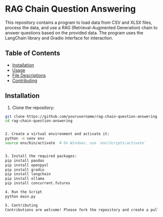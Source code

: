 # RAG Chain Question Answering

This repository contains a program to load data from CSV and XLSX files, process the data, and use a RAG (Retrieval-Augmented Generation) chain 
to answer questions based on the provided data. 
The program uses the LangChain library and Gradio interface for interaction.

## Table of Contents
- [Installation](#installation)
- [Usage](#usage)
- [File Descriptions](#file-descriptions)
- [Contributing](#contributing)

## Installation

1. Clone the repository:

```bash
git clone https://github.com/yourusername/rag-chain-question-answering.git
cd rag-chain-question-answering


2. Create a virtual environment and activate it:
python -m venv env
source env/bin/activate  # On Windows, use `env\Scripts\activate`


3. Install the required packages:
pip install pandas
pip install openpyxl
pip install gradio
pip install langchain
pip install ollama
pip install concurrent.futures

4. Run the Script
python main.py

5. Contributing
Contributions are welcome! Please fork the repository and create a pull request with your changes.



